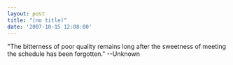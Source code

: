 ```yaml
---
layout: post
title: "(no title)"
date: '2007-10-15 12:08:00'
---
```


"The bitterness of poor quality remains long after the sweetness of meeting the schedule has been forgotten." --Unknown<br>